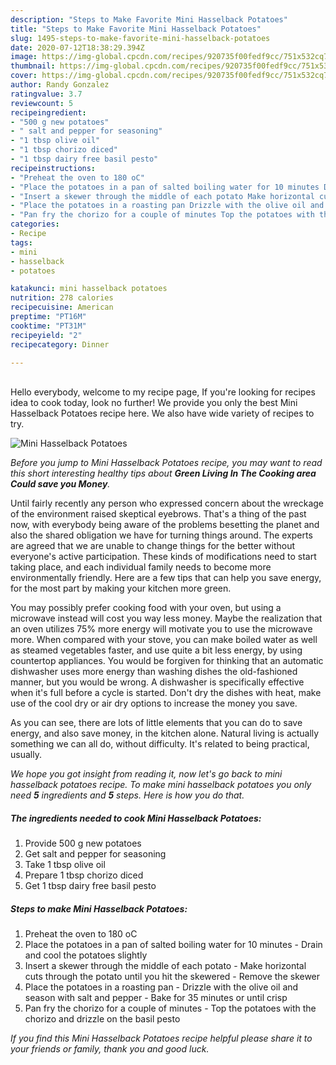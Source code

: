 ```yaml
---
description: "Steps to Make Favorite Mini Hasselback Potatoes"
title: "Steps to Make Favorite Mini Hasselback Potatoes"
slug: 1495-steps-to-make-favorite-mini-hasselback-potatoes
date: 2020-07-12T18:38:29.394Z
image: https://img-global.cpcdn.com/recipes/920735f00fedf9cc/751x532cq70/mini-hasselback-potatoes-recipe-main-photo.jpg
thumbnail: https://img-global.cpcdn.com/recipes/920735f00fedf9cc/751x532cq70/mini-hasselback-potatoes-recipe-main-photo.jpg
cover: https://img-global.cpcdn.com/recipes/920735f00fedf9cc/751x532cq70/mini-hasselback-potatoes-recipe-main-photo.jpg
author: Randy Gonzalez
ratingvalue: 3.7
reviewcount: 5
recipeingredient:
- "500 g new potatoes"
- " salt and pepper for seasoning"
- "1 tbsp olive oil"
- "1 tbsp chorizo diced"
- "1 tbsp dairy free basil pesto"
recipeinstructions:
- "Preheat the oven to 180 oC"
- "Place the potatoes in a pan of salted boiling water for 10 minutes Drain and cool the potatoes slightly"
- "Insert a skewer through the middle of each potato Make horizontal cuts through the potato until you hit the skewered Remove the skewer"
- "Place the potatoes in a roasting pan Drizzle with the olive oil and season with salt and pepper Bake for 35 minutes or until crisp"
- "Pan fry the chorizo for a couple of minutes Top the potatoes with the chorizo and drizzle on the basil pesto"
categories:
- Recipe
tags:
- mini
- hasselback
- potatoes

katakunci: mini hasselback potatoes 
nutrition: 278 calories
recipecuisine: American
preptime: "PT16M"
cooktime: "PT31M"
recipeyield: "2"
recipecategory: Dinner

---
```

<br>
Hello everybody, welcome to my recipe page, If you're looking for recipes idea to cook today, look no further! We provide you only the best Mini Hasselback Potatoes recipe here. We also have wide variety of recipes to try.
<br>


![Mini Hasselback Potatoes](https://img-global.cpcdn.com/recipes/920735f00fedf9cc/751x532cq70/mini-hasselback-potatoes-recipe-main-photo.jpg)

<i>Before you jump to Mini Hasselback Potatoes recipe, you may want to read this short interesting healthy tips about 
<strong>Green Living In The Cooking area Could save you Money</strong>.</i>
</br>

Until fairly recently any person who expressed concern about the wreckage of the environment raised skeptical eyebrows. That's a thing of the past now, with everybody being aware of the problems besetting the planet and also the shared obligation we have for turning things around. The experts are agreed that we are unable to change things for the better without everyone's active participation. These kinds of modifications need to start taking place, and each individual family needs to become more environmentally friendly. Here are a few tips that can help you save energy, for the most part by making your kitchen more green.

You may possibly prefer cooking food with your oven, but using a microwave instead will cost you way less money. Maybe the realization that an oven utilizes 75% more energy will motivate you to use the microwave more. When compared with your stove, you can make boiled water as well as steamed vegetables faster, and use quite a bit less energy, by using countertop appliances. You would be forgiven for thinking that an automatic dishwasher uses more energy than washing dishes the old-fashioned manner, but you would be wrong. A dishwasher is specifically effective when it's full before a cycle is started. Don't dry the dishes with heat, make use of the cool dry or air dry options to increase the money you save.

As you can see, there are lots of little elements that you can do to save energy, and also save money, in the kitchen alone. Natural living is actually something we can all do, without difficulty. It's related to being practical, usually.


<i>We hope you got insight from reading it, now let's go back to mini hasselback potatoes recipe. To make mini hasselback potatoes you only need <strong>5</strong> ingredients and <strong>5</strong> steps. Here is how you do that.
</i>

##### The ingredients needed to cook Mini Hasselback Potatoes:

1. Provide 500 g new potatoes
1. Get  salt and pepper for seasoning
1. Take 1 tbsp olive oil
1. Prepare 1 tbsp chorizo diced
1. Get 1 tbsp dairy free basil pesto


##### Steps to make Mini Hasselback Potatoes:

1. Preheat the oven to 180 oC
1. Place the potatoes in a pan of salted boiling water for 10 minutes - Drain and cool the potatoes slightly
1. Insert a skewer through the middle of each potato - Make horizontal cuts through the potato until you hit the skewered - Remove the skewer
1. Place the potatoes in a roasting pan - Drizzle with the olive oil and season with salt and pepper - Bake for 35 minutes or until crisp
1. Pan fry the chorizo for a couple of minutes - Top the potatoes with the chorizo and drizzle on the basil pesto


<i>If you find this Mini Hasselback Potatoes recipe helpful please share it to your friends or family, thank you and good luck.</i>
